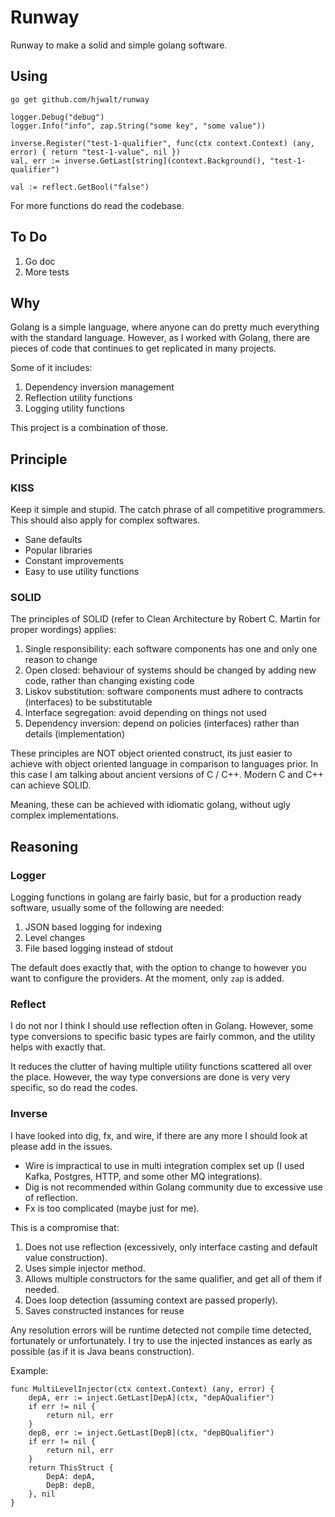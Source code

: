 # Runway

Runway to make a solid and simple golang software.

## Using

```
go get github.com/hjwalt/runway
```

```
logger.Debug("debug")
logger.Info("info", zap.String("some key", "some value"))

inverse.Register("test-1-qualifier", func(ctx context.Context) (any, error) { return "test-1-value", nil })
val, err := inverse.GetLast[string](context.Background(), "test-1-qualifier")

val := reflect.GetBool("false")
```

For more functions do read the codebase.

## To Do

1. Go doc
2. More tests

## Why

Golang is a simple language, where anyone can do pretty much everything with the standard language.
However, as I worked with Golang, there are pieces of code that continues to get replicated in many projects.

Some of it includes:

1. Dependency inversion management
2. Reflection utility functions
3. Logging utility functions

This project is a combination of those.

## Principle

### KISS

Keep it simple and stupid. 
The catch phrase of all competitive programmers.
This should also apply for complex softwares.

- Sane defaults
- Popular libraries
- Constant improvements
- Easy to use utility functions

### SOLID

The principles of SOLID (refer to Clean Architecture by Robert C. Martin for proper wordings) applies:

1. Single responsibility: each software components has one and only one reason to change
2. Open closed: behaviour of systems should be changed by adding new code, rather than changing existing code
3. Liskov substitution: software components must adhere to contracts (interfaces) to be substitutable
4. Interface segregation: avoid depending on things not used
5. Dependency inversion: depend on policies (interfaces) rather than details (implementation)

These principles are NOT object oriented construct, its just easier to achieve with object oriented language in comparison to languages prior.
In this case I am talking about ancient versions of C / C++. 
Modern C and C++ can achieve SOLID.

Meaning, these can be achieved with idiomatic golang, without ugly complex implementations.

## Reasoning

### Logger

Logging functions in golang are fairly basic, but for a production ready software, usually some of the following are needed:

1. JSON based logging for indexing
2. Level changes
3. File based logging instead of stdout

The default does exactly that, with the option to change to however you want to configure the providers.
At the moment, only `zap` is added.

### Reflect

I do not nor I think I should use reflection often in Golang.
However, some type conversions to specific basic types are fairly common, and the utility helps with exactly that.

It reduces the clutter of having multiple utility functions scattered all over the place.
However, the way type conversions are done is very very specific, so do read the codes.

### Inverse

I have looked into dig, fx, and wire, if there are any more I should look at please add in the issues.

- Wire is impractical to use in multi integration complex set up (I used Kafka, Postgres, HTTP, and some other MQ integrations).
- Dig is not recommended within Golang community due to excessive use of reflection.
- Fx is too complicated (maybe just for me).

This is a compromise that:

1. Does not use reflection (excessively, only interface casting and default value construction).
2. Uses simple injector method.
3. Allows multiple constructors for the same qualifier, and get all of them if needed.
4. Does loop detection (assuming context are passed properly).
5. Saves constructed instances for reuse

Any resolution errors will be runtime detected not compile time detected, fortunately or unfortunately.
I try to use the injected instances as early as possible (as if it is Java beans construction).

Example:

```
func MultiLevelInjector(ctx context.Context) (any, error) {
	depA, err := inject.GetLast[DepA](ctx, "depAQualifier")
	if err != nil {
		return nil, err
	}
	depB, err := inject.GetLast[DepB](ctx, "depBQualifier")
	if err != nil {
		return nil, err
	}
	return ThisStruct {
		DepA: depA,
		DepB: depB,
	}, nil
}
```
